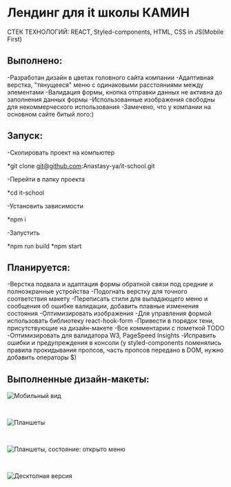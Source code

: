 # Лендинг для it школы КАМИН

СТЕК ТЕХНОЛОГИЙ: REACT, Styled-components, HTML, СSS in JS(Mobile First)

## Выполнено:
-Разработан дизайн в цветах головного сайта компании
-Адаптивная верстка, "тянущееся" меню с одинаковыми расстояниями между элементами
-Валидация формы, кнопка отправки данных не активна до заполнения данных формы
-Использованные изображения свободны для некоммерческого использования
-Замечено, что у компании на основном сайте битый лого:)

## Запуск:
-Скопировать проект на компьютер

*git clone git@github.com:Anastasy-ya/it-school.git

-Перейти в папку проекта 

*cd it-school

-Установить зависимости

*npm i

-Запустить

*npm run build 
*npm start


## Планируется: 
-Верстка подвала и адаптация формы обратной связи под средние и полноэкранные устройства
-Подогнать верстку для точного соответствия макету
-Переписать стили для выпадающего меню и сообщения об ошибке валидации, добавить плавные изменения состояния
-Оптимизировать изображения
-Для управления формой использовать библиотеку react-hook-form
-Привести в порядок тени, присутствующие на дизайн-макете
-Все комментарии с пометкой TODO
-Оптимизировать для валидатора W3, PageSpeed Insights
-Исправить ошибки и предупреждения в консоли (у styled-components поменялись правила прокидывания пропсов, часть пропсов передано в DOM, нужно добавить операторы $)

## Выполненные дизайн-макеты:
![Мобильный вид](https://github.com/Anastasy-ya/it-school/raw/main/src/images/320.jpg)

<br>

![Планшеты](https://github.com/Anastasy-ya/it-school/raw/main/src/images/800.jpg)

<br>

![Планшеты, состояние: открыто меню](https://github.com/Anastasy-ya/it-school/raw/main/src/images/800-popup.jpg)

<br>

![Десктопная версия](https://github.com/Anastasy-ya/it-school/raw/main/src/images/1280.jpg)



